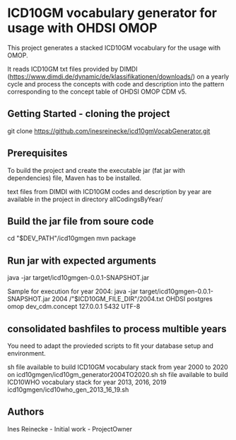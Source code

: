 # ICD10GM vocabulary generator for usage with OHDSI OMOP
This project generates a stacked ICD10GM vocabulary for the usage with OMOP.

It reads ICD10GM txt files provided by DIMDI (https://www.dimdi.de/dynamic/de/klassifikationen/downloads/) on a yearly cycle and process the concepts with code and description into the pattern corresponding to the concept table of OHDSI OMOP CDM v5.

## Getting Started - cloning the project

git clone https://github.com/inesreinecke/icd10gmVocabGenerator.git

## Prerequisites 

To build the project and create the executable jar (fat jar with dependencies) file, Maven has to be installed.

text files from DIMDI with ICD10GM codes and description by year are available in the project in directory allCodingsByYear/

## Build the jar file from soure code

cd "$DEV_PATH"/icd10gmgen
mvn package

## Run jar with expected arguments

java -jar target/icd10gmgen-0.0.1-SNAPSHOT.jar <currentYear> <inputFile> <database> <dbuser> <dbpassword> <table> <dbserverIp> <dbServerPort>  <encoding>

Sample for execution for year 2004:
java -jar target/icd10gmgen-0.0.1-SNAPSHOT.jar 2004 /"$ICD10GM_FILE_DIR"/2004.txt OHDSI postgres omop dev_cdm.concept 127.0.0.1 5432 UTF-8

## consolidated bashfiles to process multible years

You need to adapt the provieded scripts to fit your database setup and environment.

sh file available to build ICD10GM vocabulary stack from year 2000 to 2020 on icd10gmgen/icd10gm_generator2004TO2020.sh
sh file available to build ICD10WHO vocabulary stack for year 2013, 2016, 2019 icd10gmgen/icd10who_gen_2013_16_19.sh

## Authors
Ines Reinecke - Initial work - ProjectOwner
